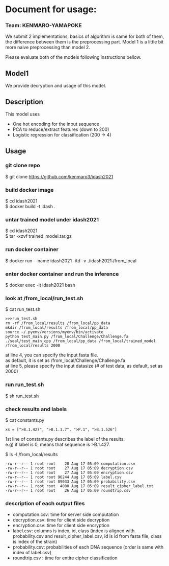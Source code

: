 # Document for usage:

### Team: KENMARO-YAMAPOKE


We submit 2 implementations, basics of algorithm is same for both of them,
the difference between them is the preprocessing part.
Model 1 is a little bit more naive preprocessing than model 2.

Please evaluate both of the models following instructions bellow.


## Model1

We provide decryption and usage of this model.

## Description
This model uses
- One hot encoding for the input sequence
- PCA to reduce/extract features (down to 200)
- Logistic regression for classification (200 -> 4)

## Usage
### git clone repo
$ git clone https://github.com/kenmaro3/idash2021

### build docker image
$ cd idash2021  
$ docker build -t idash .  

### untar trained model under idash2021
$ cd idash2021  
$ tar -xzvf  trained_model.tar.gz  

### run docker container
$ docker run --name idash2021 -itd -v ./idash2021:/from_local

### enter docker container and run the inference
$ docker exec -it idash2021 bash

### look at /from_local/run_test.sh
$ cat run_test.sh

```
>>>run_test.sh
rm -rf /from_local/results /from_local/pp_data
mkdir /from_local/results /from_local/pp_data
source ~/.pyenv/versions/myenv/bin/activate
python test_main.py /from_local/Challenge/Challenge.fa
./seal/test_main_cpp /from_local/pp_data /from_local/trained_model /from_local/results 2000
```

at line 4, you can specify the input fasta file.  
as default, it is set as /from_local/Challenge/Challenge.fa  
at line 5, please specify the input datasize (# of test data, as default,  set as 2000)  

### run run_test.sh
$ sh run_test.sh

### check results and labels
$ cat constants.py
```
xs = [">B.1.427", ">B.1.1.7", ">P.1", ">B.1.526"]
```
1st line of constants.py describes the label of the results.  
e.g) if label is 0, means that sequence is >B.1.427.

$ ls -l /from_local/results
```
-rw-r--r-- 1 root root    28 Aug 17 05:09 computation.csv
-rw-r--r-- 1 root root    27 Aug 17 05:09 decryption.csv
-rw-r--r-- 1 root root    27 Aug 17 05:09 encryption.csv
-rw-r--r-- 1 root root 96244 Aug 17 05:09 label.csv
-rw-r--r-- 1 root root 89033 Aug 17 05:09 probability.csv
-rw-r--r-- 1 root root  4000 Aug 17 05:09 result_cipher_label.txt
-rw-r--r-- 1 root root    26 Aug 17 05:09 roundtrip.csv
```

### description of each output files

- computation.csv: time for server side computation
- decryption.csv:    time for client side decryption
- encryption.csv:    time for client side encryption
- label.csv:             columns is index, id, class (index is aligned with probability.csv and result_cipher_label.csv, id is id from fasta file, class is index of the strain)
- probability.csv:     probabilities of each DNA sequence (order is same with index of label.csv)
- roundtrip.csv :      time for entire cipher classification
